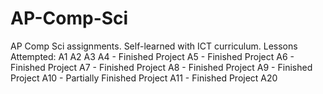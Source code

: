 # AP-Comp-Sci
AP Comp Sci assignments. Self-learned with ICT curriculum.
Lessons Attempted:
A1
A2
A3
A4 - Finished Project
A5 - Finished Project
A6 - Finished Project
A7 - Finished Project
A8 - Finished Project
A9 - Finished Project
A10 - Partially Finished Project
A11 - Finished Project
A20

